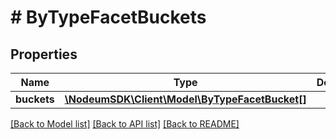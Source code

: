 # # ByTypeFacetBuckets

## Properties

Name | Type | Description | Notes
------------ | ------------- | ------------- | -------------
**buckets** | [**\NodeumSDK\Client\Model\ByTypeFacetBucket[]**](ByTypeFacetBucket.md) |  | [optional] 

[[Back to Model list]](../../README.md#documentation-for-models) [[Back to API list]](../../README.md#documentation-for-api-endpoints) [[Back to README]](../../README.md)


